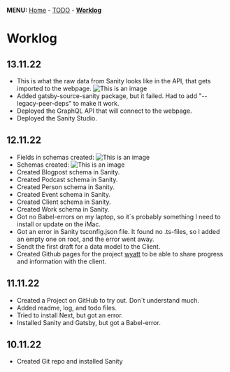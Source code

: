 **MENU:** [Home](/wyatt/index) - [TODO](/wyatt/todo) - [**Worklog**](/wyatt/log)

# Worklog
## 13.11.22
- This is what the raw data from Sanity looks like in the API, that gets imported to the webpage.
    ![This is an image](https://res.cloudinary.com/mikkesblogg/image/upload/v1668336317/Wyatt/Skjermbilde_2022-11-13_kl._11.34.55_nks2vs.png)
- Added gatsby-source-sanity package, but it failed. Had to add "--legacy-peer-deps" to make it work.
- Deployed the GraphQL API that will connect to the webpage.
- Deployed the Sanity Studio.

## 12.11.22
- Fields in schemas created:
    ![This is an image](https://res.cloudinary.com/mikkesblogg/image/upload/v1668278216/Wyatt/2022-11-12_kl._19.34.36_xuomz4.png)
- Schemas created:
     ![This is an image](https://res.cloudinary.com/mikkesblogg/image/upload/v1668278215/Wyatt/2022-11-12_kl._19.32.58_plbajp.png)
- Created Blogpost schema in Sanity.
- Created Podcast schema in Sanity.
- Created Person schema in Sanity.
- Created Event schema in Sanity.
- Created Client schema in Sanity.
- Created Work schema in Sanity.
- Got no Babel-errors on my laptop, so it´s probably something I need to install or update on the iMac.
- Got an error in Sanity tsconfig.json file. It found no .ts-files, so I added an empty one on root, and the error went away.
- Sendt the first draft for a data model to the Client.
- Created Github pages for the project [wyatt](https://michaelhelgesen.github.io/wyatt/) to be able to share progress and information with the client.

## 11.11.22
- Created a Project on GitHub to try out. Don´t understand much.
- Added readme, log, and todo files.
- Tried to install Next, but got an error.
- Installed Sanity and Gatsby, but got a Babel-error.

## 10.11.22
- Created Git repo and installed Sanity


